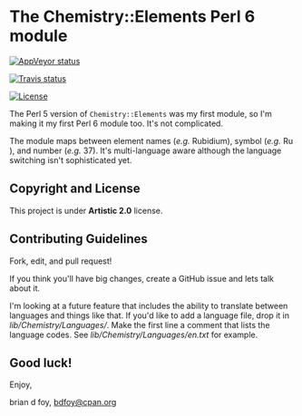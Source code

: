 # The Chemistry::Elements Perl 6 module

[![AppVeyor status](https://ci.appveyor.com/api/projects/status/m7fjcqjmoue0wssu/branch/master?svg=true)](https://ci.appveyor.com/project/briandfoy/perl6-chemistry-elements)

[![Travis status](https://travis-ci.org/briandfoy/perl6-chemistry-elements.svg?branch=master)](https://travis-ci.org/briandfoy/perl6-chemistry-elements)

[![License](https://img.shields.io/github/license/mashape/apistatus.svg)](https://github.com/briandfoy/ghojo/blob/master/LICENSE)

The Perl 5 version of `Chemistry::Elements` was my first module, so
I'm making it my first Perl 6 module too. It's not complicated.

The module maps between element names (_e.g._ Rubidium), symbol
(_e.g._ Ru ), and number (_e.g._ 37). It's multi-language aware
although the language switching isn't sophisticated yet.

## Copyright and License

This project is under **Artistic 2.0** license.

## Contributing Guidelines

Fork, edit, and pull request!

If you think you'll have big changes, create a GitHub issue and lets talk
about it.

I'm looking at a future feature that includes the ability to translate
between languages and things like that. If you'd like to add a language
file, drop it in _lib/Chemistry/Languages/_. Make the first line a comment
that lists the language codes. See _lib/Chemistry/Languages/en.txt_ for
example.

## Good luck!

Enjoy,

brian d foy, bdfoy@cpan.org
